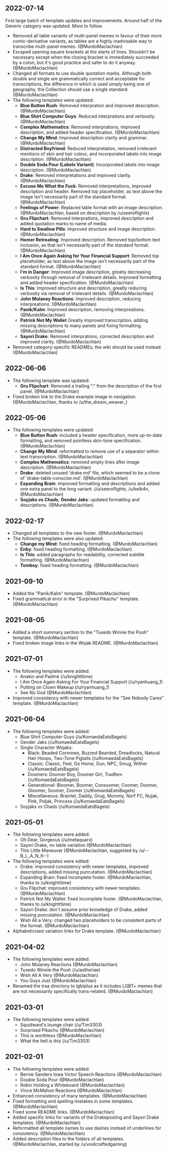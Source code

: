 ## 2022-07-14

First large batch of template updates and improvements. Around half of the Generic category was updated. More to follow.

- Removed all table variants of multi-panel memes in favour of their more comic-derivative variants, as tables are a highly inadvisable way to transcribe multi-panel memes. (@MurdoMaclachlan)
- Escaped opening square brackets at the starts of lines. Shouldn't be necessary except when the closing bracket is immediately succeeded by a colon, but it's good practice and safer to do it anyway. (@MurdoMaclachlan)
- Changed all formats to use double quotation marks. Although both double and single are grammatically correct and acceptable for transcriptions, the difference in which is used simply being one of geography, the Collection should use a single standard. (@MurdoMaclachlan)
- The following templates were updated:
  - **Blue Button Rush**: Removed interpration and improved description. (@MurdoMaclachlan)
  - **Blue Shirt Computer Guys**: Reduced interprations and verbosity. (@MurdoMaclachlan)
  - **Complex Mathematics**: Removed interprations, improved description, and added header specification. (@MurdoMaclachlan)
  - **Change My Mind**: Improved description clarity and grammar. (@MurdoMaclachlan)
  - **Distracted Boyfriend**: Reduced interpretation, removed irrelevant mentions of skin and hair colour, and incorporated labels into image description. (@MurdoMaclachlan)
  - **Double Soda Pour (Labels Variant)**: Incorporated labels into image description. (@MurdoMaclachlan)
  - **Drake**: Removed interpretations and improved clarity. (@MurdoMaclachlan)
  - **Excuse Me What the Fuck**: Removed interpretations, improved description and header. Removed top placeholder, as text above the image isn't necessarily part of the standard format. (@MurdoMaclachlan)
  - **Feelings of Power**: Replaced table format with an image description. (@MurdoMaclachlan, based on description by /u/seeroflights)
  - **Gru Flipchart**: Removed interprations, improved description and added quotation marks to name of media.
  - **Hard to Swallow Pills**: Improved structure and image description. (@MurdoMaclachlan)
  - **Homer Retreating**: Improved description. Removed top/bottom text inclusion, as that isn't necessarily part of the standard format. (@MurdoMaclachlan)
  - **I Am Once Again Asking for Your Financial Support**: Removed top placeholder, as text above the image isn't necessarily part of the standard format. (@MurdoMaclachlan)
  - **I'm in Danger**: Improved image description, greatly decreasing verbosity through removal of irrelevant details. Improved formatting and added header specification. (@MurdoMaclachlan)
  - **Is This**: Improved structure and description, greatly reducing verbosity via removal of irrelevant details. (@MurdoMaclachlan)
  - **John Mulaney Reactions**: Improved description, reducing interpreations. (@MurdoMaclachlan)
  - **Panik/Kalm**: Improved description, removing interpreations. (@MurdoMaclachlan)
  - **Patrick Not My Wallet** Greatly improved transcription, adding missing descriptions to many panels and fixing formatting. (@MurdoMaclachlan)
  - **Sayori Drake**: Removed interprations, corrected description and improved clarity. (@MurdoMaclachlan)
- Removed category-specific READMEs; the wiki should be used instead. (@MurdoMaclachlan)

## 2022-06-06

- The following template was updated:
  - **Gru Flipchart**: Removed a trailing "." from the description of the first panel. (@MurdoMaclachlan)
- Fixed broken link to the Drake example image in navigation. (@MurdoMaclachlan, thanks to /u/the_dream_weaver_)

## 2022-05-06

- The following templates were updated:
    - **Blue Button Rush**: included a header specification, more up-to-date formatting, and removed pointless skin-tone specification. (@MurdoMaclachlan)
    - **Change My Mind**: reformatted to remove use of a separator within text transcription. (@MurdoMaclachlan)
    - **Complex Mathematics**: removed empty lines after image description. (@MurdoMaclachlan)
    - **Drake**: deleted unused 'drake.md' file, which seemed to be a clone of 'drake-table-conscise.md'. (@MurdoMaclachlan)
    - **Expanding Brain**: improved formatting and descriptions and added one extra panel to the long variant. (/u/seeroflights, /u/kelb4n, @MurdoMaclachlan)
    - **Soyjaks vs Chads**, **Gender Jaks**: updated formatting and descriptions. (@MurdoMaclachlan)

## 2022-02-17

- Changed all templates to the new footer. (@MurdoMaclachlan)
- The following templates were also updated:
    - **Change my Mind**: fixed heading formatting. (@MurdoMaclachlan)
    - **Enby**: fixed heading formatting. (@MurdoMaclachlan)
    - **Is This**: added paragraphs for readability, corrected subtitle formatting. (@MurdoMaclachlan)
    - **Tomboy**: fixed heading formatting. (@MurdoMaclachlan)

## 2021-09-10

- Added the "Panik/Kalm" template. (@MurdoMaclachlan)
- Fixed grammatical error in the "Surprised Pikachu" template. (@MurdoMaclachlan)

## 2021-08-05

- Added a short summary section to the "Tuxedo Winnie the Pooh" template. (@MurdoMaclachlan)
- Fixed broken image links in the Wojak README. (@MurdoMaclachlan)

## 2021-07-01

- The following templates were added:
    - Anakin and Padmé (/u/knightttime)
    - I Am Once Again Asking For Your Financial Support (/u/ryanhuang_1)
    - Putting on Clown Makeup (/u/ryanhuang_1)
    - See No God (@MurdoMaclachlan)
- Improved consistency with newer templates for the "See Nobody Cares" template. (@MurdoMaclachlan)

## 2021-06-04

- The following templates were added:
    - Blue Shirt Computer Guys (/u/KomaedaEatsBagels)
    - Gender Jaks (/u/KomaedaEatsBagels)
    - Single Character Wojaks:
        - Black: Beaded Cornrows, Buzzed Bearded, Dreadlocks, Natural Hair Hoops, Two-Tone Pigtails (/u/KomaedaEatsBagels)
        - Classic: Classic, Feel, Go Home, Gun, NPC, Smug, Wither (/u/KomaedaEatsBagels)
        - Doomers: Doomer Boy, Doomer Girl, Tradfem (/u/KomaedaEatsBagels)
        - Generational: Bloomer, Boomer, Consoomer, Coomer, Doomer, Gloomer, Soomer, Zoomer (/u/KomaedaEatsBagels)
        - Miscellaneous: Brainlet, Daddy, Grug, Mommy, Norf FC, Nujak, Pink, Poljak, Princess (/u/KomaedaEatsBagels)
    - Soyjaks vs Chads (/u/KomaedaEatsBagels)

## 2021-05-01

- The following templates were added:
    - Oh Dear, Gorgeous (/u/metaquarx)
    - Sayori Drake, no table variation (@MurdoMaclachlan)
    - This Little Maneuver (@MurdoMaclachlan, suggested by /u/--B_L_A_N_K--)
- The following templates were edited:
    - Drake: improved consistency with newer templates, improved descriptions, added missing puncutation. (@MurdoMaclachlan)
    - Expanding Brain: fixed incomplete footer. (@MurdoMaclachlan, thanks to /u/knightttime)
    - Gru Flipchat: improved consistency with newer templates. (@MurdoMaclachlan)
    - Patrick Not My Wallet: fixed incomplete footer. (@MurdoMaclachlan, thanks to /u/knightttime)
    - Sayori Drake: don't assume prior knowledge of Drake, added missing puncutation. (@MurdoMaclachlan)
    - Wish All a Very: changed two placeholders to be consistent parts of the format. (@MurdoMaclachlan)
- Alphabeticised variation links for Drake template. (@MurdoMaclachlan)

## 2021-04-02

- The following templates were added:
    - John Mulaney Reactions (@MurdoMaclachlan)
    - Tuxedo Winnie the Pooh (/u/astheriae)
    - Wish All A Very (@MurdoMaclachlan)
    - You Guys Just (@MurdoMaclachlan)
- Renamed the traa directory to lgbtplus as it includes LGBT+ memes that are not necessarily specifically trans-related. (@MurdoMaclachlan)

## 2021-03-01

- The following templates were added:
    - Squidward's lounge chair (/u/Tim3303)
    - Surprised Pikachu (@MurdoMaclachlan)
    - This is worthless (@MurdoMaclachlan)
    - What the hell is this (/u/Tim3303)

## 2021-02-01

- The following templates were added:
    - Bernie Sanders Iowa Victor Speech Reactions (@MurdoMaclachlan)
    - Double Soda Pour (@MurdoMaclachlan)
    - Robin Holding a Whiteboard (@MurdoMaclachlan)
    - Vince McMahon Reactions (@MurdoMaclachlan)
- Enhanced consistency of many templates. (@MurdoMaclachlan)
- Fixed formatting and spelling mistakes in some templates. (@MurdoMaclachlan)
- Fixed some README links. (@MurdoMaclachlan)
- Added specific links for variants of the Drakeposting and Sayori Drake templates. (@MurdoMaclachlan)
- Reformatted all template names to use dashes instead of underlines for consistency. (@MurdoMaclachlan)
- Added description files to the folders of all templates. (@MurdoMaclachlan, started by /u/voidcraftedgaming)
